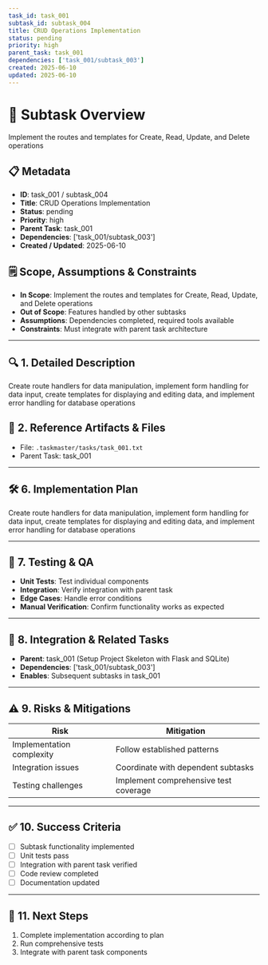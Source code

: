 ```yaml
---
task_id: task_001
subtask_id: subtask_004
title: CRUD Operations Implementation
status: pending
priority: high
parent_task: task_001
dependencies: ['task_001/subtask_003']
created: 2025-06-10
updated: 2025-06-10
---
```


# 🎯 Subtask Overview
Implement the routes and templates for Create, Read, Update, and Delete operations

## 📋 Metadata
- **ID**: task_001 / subtask_004
- **Title**: CRUD Operations Implementation
- **Status**: pending
- **Priority**: high
- **Parent Task**: task_001
- **Dependencies**: ['task_001/subtask_003']
- **Created / Updated**: 2025-06-10

## 🗒️ Scope, Assumptions & Constraints
- **In Scope**: Implement the routes and templates for Create, Read, Update, and Delete operations
- **Out of Scope**: Features handled by other subtasks
- **Assumptions**: Dependencies completed, required tools available
- **Constraints**: Must integrate with parent task architecture

---

## 🔍 1. Detailed Description
Create route handlers for data manipulation, implement form handling for data input, create templates for displaying and editing data, and implement error handling for database operations

## 📁 2. Reference Artifacts & Files
- File: `.taskmaster/tasks/task_001.txt`
- Parent Task: task_001

---

## 🛠️ 6. Implementation Plan
Create route handlers for data manipulation, implement form handling for data input, create templates for displaying and editing data, and implement error handling for database operations

---

## 🧪 7. Testing & QA
- **Unit Tests**: Test individual components
- **Integration**: Verify integration with parent task
- **Edge Cases**: Handle error conditions
- **Manual Verification**: Confirm functionality works as expected

---

## 🔗 8. Integration & Related Tasks
- **Parent**: task_001 (Setup Project Skeleton with Flask and SQLite)
- **Dependencies**: ['task_001/subtask_003']
- **Enables**: Subsequent subtasks in task_001

---

## ⚠️ 9. Risks & Mitigations
| Risk | Mitigation |
|------|------------|
| Implementation complexity | Follow established patterns |
| Integration issues | Coordinate with dependent subtasks |
| Testing challenges | Implement comprehensive test coverage |

---

## ✅ 10. Success Criteria
- [ ] Subtask functionality implemented
- [ ] Unit tests pass
- [ ] Integration with parent task verified
- [ ] Code review completed
- [ ] Documentation updated

---

## 🚀 11. Next Steps
1. Complete implementation according to plan
2. Run comprehensive tests
3. Integrate with parent task components
